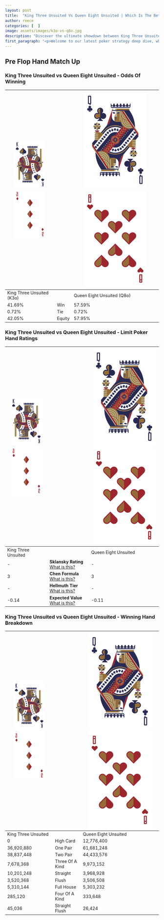 ```yaml
---
layout: post
title:  "King Three Unsuited Vs Queen Eight Unsuited | Which Is The Better Hand In Poker? A Complete Guide"
author: reece
categories: [  ]
image: assets/images/k3o-vs-q8o.jpg
description: "Discover the ultimate showdown between King Three Unsuited and Queen Eight Unsuited in poker! Uncover the odds, strategies, and scenarios where one hand triumphs over the other. Get ready to up your poker game with this thrilling analysis."
first_paragraph: "<p>Welcome to our latest poker strategy deep dive, where we're pitting two distinct hands against each other in a high-stakes showdown: King Three Unsuited vs Queen Eight Unsuited.</p><p>In the dynamic world of poker, every decision counts, and knowing which hand holds the upper hand is key to your success at the table.</p><p>In this article, we'll dissect these two hands, explore the scenarios where one dominates the other, and equip you with the knowledge to make strategic choices that can tip the odds in your favor.</p><p>Get ready to unravel the intriguing dynamics of these poker hands and elevate your game to new heights.</p>"
---
```




[comment]: # (sp0)

## Pre Flop Hand Match Up

<div class="table hand-ratings" markdown="1"> 



### King Three Unsuited vs Queen Eight Unsuited - Odds Of Winning


    
| ![image info](assets/images/hand1/K.png) ![image info](assets/images/hand1/3o.png) |  | ![image info](assets/images/hand2/Q.png) ![image info](assets/images/hand2/8o.png) |
| -------- | -------- | -------- |
| King Three Unsuited (K3o) |  | Queen Eight Unsuited (Q8o) |
| 41.69% | Win | 57.59% |
| 0.72% | Tie | 0.72% |
| 42.05% | Equity | 57.95% |




[comment]: # (sp1)



### King Three Unsuited vs Queen Eight Unsuited - Limit Poker Hand Ratings


    
| ![image info](assets/images/hand1/K.png) ![image info](assets/images/hand1/3o.png) |  | ![image info](assets/images/hand2/Q.png) ![image info](assets/images/hand2/8o.png) |
| -------- | -------- | -------- |
| King Three Unsuited |  | Queen Eight Unsuited |
| - | **Sklansky Rating** [What is this?](/sklansky-rating-explained) | - |
| 3 | **Chen Formula** [What is this?](/chen-formula-explained) | 3 |
| - | **Hellmuth Tier** [What is this?](/Hellmuth-tier-explained) | - |
| -0.14 | **Expected Value** [What is this?](/expected-value-explained) | -0.11 |




[comment]: # (sp2)



### King Three Unsuited vs Queen Eight Unsuited - Winning Hand Breakdown


    
| ![image info](assets/images/hand1/K.png) ![image info](assets/images/hand1/3o.png) |  | ![image info](assets/images/hand2/Q.png) ![image info](assets/images/hand2/8o.png) |
| -------- | -------- | -------- |
| King Three Unsuited |  | Queen Eight Unsuited |
| 0 | High Card | 12,776,400 |
| 36,920,880 | One Pair | 61,681,248 |
| 38,837,448 | Two Pair | 44,433,576 |
| 7,678,368 | Three Of A Kind | 9,973,152 |
| 10,201,248 | Straight | 3,968,928 |
| 3,520,368 | Flush | 3,506,508 |
| 5,310,144 | Full House | 5,303,232 |
| 285,120 | Four Of A Kind | 333,648 |
| 45,036 | Straight Flush | 26,424 |




[comment]: # (sp3)



</div>

[comment]: # (sp4)



[comment]: # (sp5)

